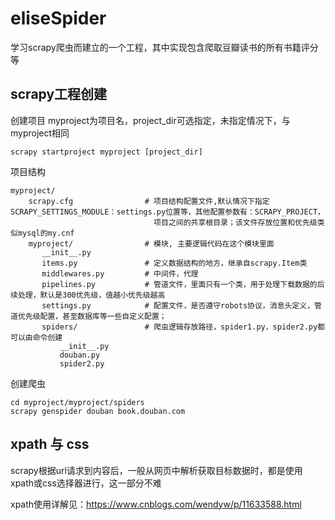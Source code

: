 # eliseSpider
学习scrapy爬虫而建立的一个工程，其中实现包含爬取豆瓣读书的所有书籍评分等

## scrapy工程创建

创建项目
myproject为项目名，project_dir可选指定，未指定情况下，与myproject相同

```shell
scrapy startproject myproject [project_dir]
```

项目结构

```
myproject/
    scrapy.cfg                # 项目结构配置文件,默认情况下指定SCRAPY_SETTINGS_MODULE：settings.py位置等，其他配置参数有：SCRAPY_PROJECT，
							    项目之间的共享根目录；该文件存放位置和优先级类似mysql的my.cnf
    myproject/                # 模块, 主要逻辑代码在这个模块里面
       __init__.py
       items.py               # 定义数据结构的地方，继承自scrapy.Item类
       middlewares.py         # 中间件，代理
       pipelines.py           # 管道文件，里面只有一个类，用于处理下载数据的后续处理，默认是300优先级，值越小优先级越高
       settings.py            # 配置文件，是否遵守robots协议，消息头定义，管道优先级配置，甚至数据库等一些自定义配置；
       spiders/               # 爬虫逻辑存放路径，spider1.py，spider2.py都可以由命令创建
           __init__.py
           douban.py
           spider2.py
```

创建爬虫

```
cd myproject/myproject/spiders
scrapy genspider douban book.douban.com
```



## xpath 与 css

scrapy根据url请求到内容后，一般从网页中解析获取目标数据时，都是使用xpath或css选择器进行，这一部分不难

xpath使用详解见：https://www.cnblogs.com/wendyw/p/11633588.html





